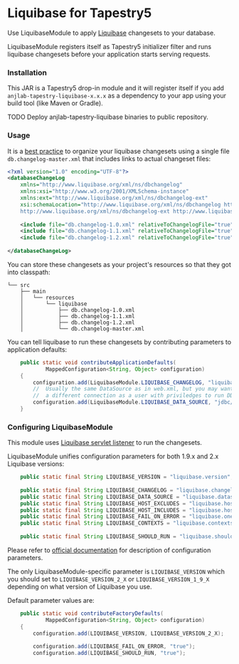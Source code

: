 Liquibase for Tapestry5
=======================

Use LiquibaseModule to apply [Liquibase](http://www.liquibase.org) changesets to your database.

LiquibaseModule registers itself as Tapestry5 initializer filter and 
runs liquibase changesets before your application starts serving requests.

### Installation
This JAR is a Tapestry5 drop-in module and it will register itself if you 
add `anjlab-tapestry-liquibase-x.x.x` as a dependency to your app using your build tool (like Maven or Gradle).

TODO Deploy anjlab-tapestry-liquibase binaries to public repository.

### Usage

It is a [best practice](http://www.liquibase.org/bestpractices.html) to organize your liquibase changesets using a single
file `db.changelog-master.xml` that includes links to actual changeset files:
``` xml
<?xml version="1.0" encoding="UTF-8"?> 
<databaseChangeLog
    xmlns="http://www.liquibase.org/xml/ns/dbchangelog"
    xmlns:xsi="http://www.w3.org/2001/XMLSchema-instance"
    xmlns:ext="http://www.liquibase.org/xml/ns/dbchangelog-ext"
    xsi:schemaLocation="http://www.liquibase.org/xml/ns/dbchangelog http://www.liquibase.org/xml/ns/dbchangelog/dbchangelog-2.0.xsd
    http://www.liquibase.org/xml/ns/dbchangelog-ext http://www.liquibase.org/xml/ns/dbchangelog/dbchangelog-ext.xsd">
    
    <include file="db.changelog-1.0.xml" relativeToChangelogFile="true" />
    <include file="db.changelog-1.1.xml" relativeToChangelogFile="true" />
    <include file="db.changelog-1.2.xml" relativeToChangelogFile="true" />
    
</databaseChangeLog>
```

You can store these changesets as your project's resources so that they got into classpath:
```
└── src
    ├── main
    │   └── resources
    │       └── liquibase
    │           ├── db.changelog-1.0.xml
    │           ├── db.changelog-1.1.xml
    │           ├── db.changelog-1.2.xml
    │           └── db.changelog-master.xml
```

You can tell liquibase to run these changesets by contributing parameters to application defaults:
``` java
    public static void contributeApplicationDefaults(
            MappedConfiguration<String, Object> configuration)
    {
        configuration.add(LiquibaseModule.LIQUIBASE_CHANGELOG, "liquibase/db.changelog-master.xml");
        //  Usually the same DataSource as in web.xml, but you may want to run changesets using
        //  a different connection as a user with priviledges to run DDL statements
        configuration.add(LiquibaseModule.LIQUIBASE_DATA_SOURCE, "jdbc/my-db");
    }
```

### Configuring LiquibaseModule

This module uses [Liquibase servlet listener](http://www.liquibase.org/documentation/servlet_listener.html)
to run the changesets.

LiquibaseModule unifies configuration parameters for both 1.9.x and 2.x Liquibase versions:

``` java
    public static final String LIQUIBASE_VERSION = "liquibase.version";
    
    public static final String LIQUIBASE_CHANGELOG = "liquibase.changelog";
    public static final String LIQUIBASE_DATA_SOURCE = "liquibase.datasource";
    public static final String LIQUIBASE_HOST_EXCLUDES = "liquibase.host.excludes";
    public static final String LIQUIBASE_HOST_INCLUDES = "liquibase.host.includes";
    public static final String LIQUIBASE_FAIL_ON_ERROR = "liquibase.onerror.fail";
    public static final String LIQUIBASE_CONTEXTS = "liquibase.contexts";
    
    public static final String LIQUIBASE_SHOULD_RUN = "liquibase.should.run";
```

Please refer to [official documentation](http://www.liquibase.org/documentation/servlet_listener.html)
for description of configuration parameters.

The only LiquibaseModule-specific parameter is `LIQUIBASE_VERSION` which you should set
to `LIQUIBASE_VERSION_2_X` or `LIQUIBASE_VERSION_1_9_X` depending on what version of Liquibase you use.

Default parameter values are:
``` java
    public static void contributeFactoryDefaults(
            MappedConfiguration<String, Object> configuration)
    {
        configuration.add(LIQUIBASE_VERSION, LIQUIBASE_VERSION_2_X);
        
        configuration.add(LIQUIBASE_FAIL_ON_ERROR, "true");
        configuration.add(LIQUIBASE_SHOULD_RUN, "true");
```

